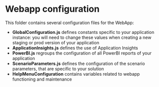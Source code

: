 # Webapp configuration

This folder contains several configuration files for the WebApp:

- **GlobalConfiguration.js** defines constants specific to your application instance: you will need to change these values when
  creating a new staging or prod version of your application
- **ApplicationInsights.js** defines the use of Application Insights
- **PowerBI.js** regroups the configuration of all PowerBI reports of your application
- **ScenarioParameters.js** defines the configuration of the scenario parameters, that are specific to your solution
- **HelpMenuConfiguration** contains variables related to webapp functioning and maintenance

